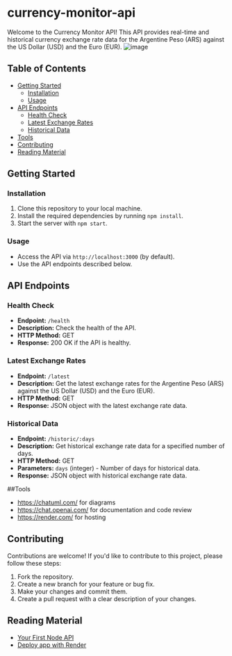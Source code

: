 # currency-monitor-api
Welcome to the Currency Monitor API! This API provides real-time and historical currency exchange rate data for the Argentine Peso (ARS) against the US Dollar (USD) and the Euro (EUR).
![image](https://github.com/mlucchelli/currency-monitor-api/assets/17179003/5bf96016-f9dc-4f87-8759-d16aefb0c671)

## Table of Contents
- [Getting Started](#getting-started)
  - [Installation](#installation)
  - [Usage](#usage)
- [API Endpoints](#api-endpoints)
  - [Health Check](#health-check)
  - [Latest Exchange Rates](#latest-exchange-rates)
  - [Historical Data](#historical-data)
- [Tools](#tools)
- [Contributing](#contributing)
- [Reading Material](#reading-material)

## Getting Started

### Installation
1. Clone this repository to your local machine.
2. Install the required dependencies by running `npm install`.
3. Start the server with `npm start`.

### Usage
- Access the API via `http://localhost:3000` (by default).
- Use the API endpoints described below.

## API Endpoints

### Health Check

- **Endpoint:** `/health`
- **Description:** Check the health of the API.
- **HTTP Method:** GET
- **Response:** 200 OK if the API is healthy.

### Latest Exchange Rates

- **Endpoint:** `/latest`
- **Description:** Get the latest exchange rates for the Argentine Peso (ARS) against the US Dollar (USD) and the Euro (EUR).
- **HTTP Method:** GET
- **Response:** JSON object with the latest exchange rate data.

### Historical Data

- **Endpoint:** `/historic/:days`
- **Description:** Get historical exchange rate data for a specified number of days.
- **HTTP Method:** GET
- **Parameters:** `days` (integer) - Number of days for historical data.
- **Response:** JSON object with historical exchange rate data.

##Tools
- https://chatuml.com/ for diagrams
- https://chat.openai.com/ for documentation and code review
- https://render.com/ for hosting

## Contributing

Contributions are welcome! If you'd like to contribute to this project, please follow these steps:
1. Fork the repository.
2. Create a new branch for your feature or bug fix.
3. Make your changes and commit them.
4. Create a pull request with a clear description of your changes.

## Reading Material
- [Your First Node API](https://herewecode.io/blog/step-by-step-guide-create-first-api-with-node-express/)
- [Deploy app with Render](https://www.freecodecamp.org/news/how-to-deploy-nodejs-application-with-render/)
